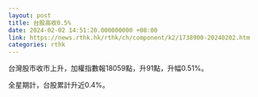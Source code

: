 ```yaml
---
layout: post
title: 台股高收0.5%
date: 2024-02-02 14:51:20.000000000 +08:00
link: https://news.rthk.hk/rthk/ch/component/k2/1738900-20240202.htm
categories: rthk
---
```


台灣股市收市上升，加權指數報18059點，升91點，升幅0.51%。

全星期計，台股累計升近0.4%。

